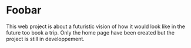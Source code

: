 # Foobar

This web project is about a futuristic vision of how it would look like in the future too book a trip.
Only the home page have been created but the project is still in developpement.
